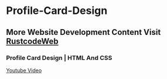 # Profile-Card-Design

## More Website Development Content Visit [RustcodeWeb](https://www.rustcodeweb.com/)

### Profile Card Design | HTML And CSS
[Youtube Video](https://youtu.be/DgX9cLNz2io)

